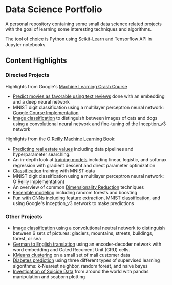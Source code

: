 # Data Science Portfolio
A personal repository containing some small data science related projects with the goal of learning some interesting techniques and algorithms.

The tool of choice is Python using Scikit-Learn and Tensorflow API in Jupyter notebooks.

## Content Highlights

### Directed Projects
Highlights from Google's [Machine Learning Crash Course](https://developers.google.com/machine-learning/crash-course/) 

- [Predict movies as favorable using text reviews](https://github.com/dhensle/dabbles-in-ML/blob/master/google_course/sparse_data_and_embeddings.ipynb) done with an embedding and a deep neural network
- MNIST digit classification using a multilayer perceptron neural network: [Google Course Implementation](https://github.com/dhensle/dabbles-in-ML/blob/master/google_course/multi-class_classification_digits.ipynb)
- [Image classification](https://github.com/dhensle/dabbles-in-ML/blob/master/google_course/CatsvsDogs.ipynb) to distinguish between images of cats and dogs using a convolutional neural network and fine-tuning of the Inception_v3 network

Highlights from the [O'Reilly Machine Learning Book](http://shop.oreilly.com/product/0636920052289.do):
- [Predicting real estate values](https://github.com/dhensle/dabbles-in-ML/blob/master/oreilly/ch2-housing_project.ipynb) including data pipelines and hyperparameter searching.
- An in-depth look at [training models](https://github.com/dhensle/dabbles-in-ML/blob/master/oreilly/ch4-model_training.ipynb) including linear, logistic, and softmax regression with gradient descent and direct parameter optimization
- [Classification](https://github.com/dhensle/dabbles-in-ML/blob/master/oreilly/ch3-mnist_classification.ipynb) training with MNIST data
- MNIST digit classification using a multilayer perceptron neural network: [O'Reilly Implementation](https://github.com/dhensle/dabbles-in-ML/blob/master/oreilly/ch10-intro_to_ANN.ipynb))
- An overview of common [Dimensionality Reduction](https://github.com/dhensle/dabbles-in-ML/blob/master/oreilly/ch8-dimensionality_reduction.ipynb) techniques
- [Ensemble modeling](https://github.com/dhensle/dabbles-in-ML/blob/master/oreilly/ch7-ensemble_learning_and_random_forests.ipynb) including random forests and boosting
- [Fun with CNNs](https://github.com/dhensle/dabbles-in-ML/blob/master/oreilly/ch13-CNNs.ipynb) including feature extraction, MNIST classification, and using Google's Inception_v3 network to make predictions


### Other Projects
- [Image classification](https://github.com/dhensle/dabbles-in-ML/blob/master/intel_image_classification/intel_image_classification.ipynb) using a convolutional neutral network to distinguish between 6 sets of pictures: glaciers, mountains, streets, buildings, forest, or sea
- [German to English translation](https://github.com/dhensle/dabbles-in-ML/blob/master/oreilly/ch14-RNN_translation.ipynb) using an encoder-decoder network with word embedding and Gated Recurrent Unit (GRU) cells.
- [KMeans clustering](https://github.com/dhensle/dabbles-in-ML/blob/master/mall_customer/mall_customer_clustering.ipynb) on a small set of mall customer data
- [Diabetes prediction](https://github.com/dhensle/dabbles-in-ML/blob/master/diabetes/diabetes-classifier.ipynb) using three different types of supervised learning algorithms: k-Nearest neighbor, random forest, and naive bayes
- [Investigation of Suicide Data](https://github.com/dhensle/dabbles-in-ML/blob/master/suicide_study/suicide_study.ipynb) from around the world with pandas manipulation and seaborn plotting

